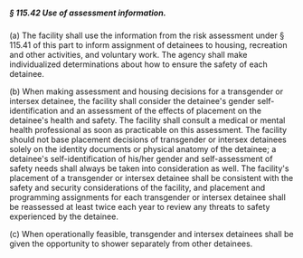 ##### § 115.42 Use of assessment information. #####

(a) The facility shall use the information from the risk assessment under § 115.41 of this part to inform assignment of detainees to housing, recreation and other activities, and voluntary work. The agency shall make individualized determinations about how to ensure the safety of each detainee.

(b) When making assessment and housing decisions for a transgender or intersex detainee, the facility shall consider the detainee's gender self-identification and an assessment of the effects of placement on the detainee's health and safety. The facility shall consult a medical or mental health professional as soon as practicable on this assessment. The facility should not base placement decisions of transgender or intersex detainees solely on the identity documents or physical anatomy of the detainee; a detainee's self-identification of his/her gender and self-assessment of safety needs shall always be taken into consideration as well. The facility's placement of a transgender or intersex detainee shall be consistent with the safety and security considerations of the facility, and placement and programming assignments for each transgender or intersex detainee shall be reassessed at least twice each year to review any threats to safety experienced by the detainee.

(c) When operationally feasible, transgender and intersex detainees shall be given the opportunity to shower separately from other detainees.